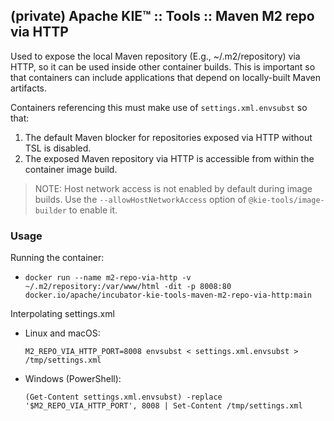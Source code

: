 ## (private) Apache KIE™ :: Tools :: Maven M2 repo via HTTP

Used to expose the local Maven repository (E.g., ~/.m2/repository) via HTTP, so it can be used inside other container builds. This is important so that containers can include applications that depend on locally-built Maven artifacts.

Containers referencing this must make use of `settings.xml.envsubst` so that:

1. The default Maven blocker for repositories exposed via HTTP without TSL is disabled.
1. The exposed Maven repository via HTTP is accessible from within the container image build.

> NOTE: Host network access is not enabled by default during image builds. Use the `--allowHostNetworkAccess` option of `@kie-tools/image-builder` to enable it.

### Usage

Running the container:

- `docker run --name m2-repo-via-http -v ~/.m2/repository:/var/www/html -dit -p 8008:80 docker.io/apache/incubator-kie-tools-maven-m2-repo-via-http:main`

Interpolating settings.xml

- Linux and macOS:

  `M2_REPO_VIA_HTTP_PORT=8008 envsubst < settings.xml.envsubst > /tmp/settings.xml`

- Windows (PowerShell):

  `(Get-Content settings.xml.envsubst) -replace '$M2_REPO_VIA_HTTP_PORT', 8008 | Set-Content /tmp/settings.xml`
